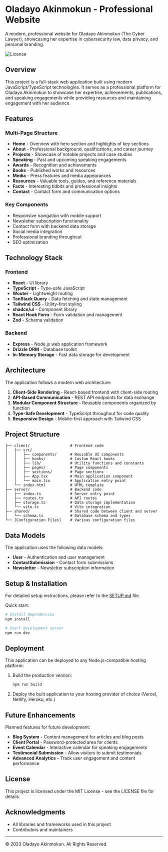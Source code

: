 # Oladayo Akinmokun - Professional Website

A modern, professional website for Oladayo Akinmokun (The Cyber Lawyer), showcasing her expertise in cybersecurity law, data privacy, and personal branding.

![License](https://img.shields.io/badge/license-MIT-blue.svg)

## Overview

This project is a full-stack web application built using modern JavaScript/TypeScript technologies. It serves as a professional platform for Oladayo Akinmokun to showcase her expertise, achievements, publications, and speaking engagements while providing resources and maintaining engagement with her audience.

## Features

### Multi-Page Structure
- **Home** - Overview with hero section and highlights of key sections
- **About** - Professional background, qualifications, and career journey
- **Projects** - Showcase of notable projects and case studies
- **Speaking** - Past and upcoming speaking engagements
- **Awards** - Recognition and achievements
- **Books** - Published works and resources
- **Media** - Press features and media appearances
- **Resources** - Valuable tools, guides, and reference materials
- **Facts** - Interesting tidbits and professional insights
- **Contact** - Contact form and communication options

### Key Components
- Responsive navigation with mobile support
- Newsletter subscription functionality
- Contact form with backend data storage
- Social media integration
- Professional branding throughout
- SEO optimization

## Technology Stack

### Frontend
- **React** - UI library
- **TypeScript** - Type-safe JavaScript
- **Wouter** - Lightweight routing
- **TanStack Query** - Data fetching and state management
- **Tailwind CSS** - Utility-first styling
- **shadcn/ui** - Component library
- **React Hook Form** - Form validation and management
- **Zod** - Schema validation

### Backend
- **Express** - Node.js web application framework
- **Drizzle ORM** - Database toolkit
- **In-Memory Storage** - Fast data storage for development

## Architecture

The application follows a modern web architecture:

1. **Client-Side Rendering** - React-based frontend with client-side routing
2. **API-Based Communication** - REST API endpoints for data exchange
3. **Modular Component Structure** - Reusable components organized by function
4. **Type-Safe Development** - TypeScript throughout for code quality
5. **Responsive Design** - Mobile-first approach with Tailwind CSS

## Project Structure

```
├── client/                  # Frontend code
│   ├── src/
│   │   ├── components/      # Reusable UI components
│   │   ├── hooks/           # Custom React hooks
│   │   ├── lib/             # Utility functions and constants
│   │   ├── pages/           # Page components
│   │   ├── sections/        # Page sections
│   │   ├── App.tsx          # Main application component
│   │   └── main.tsx         # Application entry point
│   └── index.html           # HTML template
├── server/                  # Backend code
│   ├── index.ts             # Server entry point
│   ├── routes.ts            # API routes
│   ├── storage.ts           # Data storage implementation
│   └── vite.ts              # Vite integration
├── shared/                  # Shared code between client and server
│   └── schema.ts            # Database schema and types
└── [Configuration Files]    # Various configuration files
```

## Data Models

The application uses the following data models:

- **User** - Authentication and user management
- **ContactSubmission** - Contact form submissions
- **Newsletter** - Newsletter subscription information

## Setup & Installation

For detailed setup instructions, please refer to the [SETUP.md](SETUP.md) file.

Quick start:
```bash
# Install dependencies
npm install

# Start development server
npm run dev
```

## Deployment

This application can be deployed to any Node.js-compatible hosting platform:

1. Build the production version:
   ```bash
   npm run build
   ```

2. Deploy the built application to your hosting provider of choice (Vercel, Netlify, Heroku, etc.)

## Future Enhancements

Planned features for future development:

- **Blog System** - Content management for articles and blog posts
- **Client Portal** - Password-protected area for clients
- **Event Calendar** - Interactive calendar for speaking engagements
- **Testimonial Submission** - Allow visitors to submit testimonials
- **Advanced Analytics** - Track user engagement and content performance

## License

This project is licensed under the MIT License - see the LICENSE file for details.

## Acknowledgments

- All libraries and frameworks used in this project
- Contributors and maintainers

---

© 2023 Oladayo Akinmokun. All Rights Reserved.